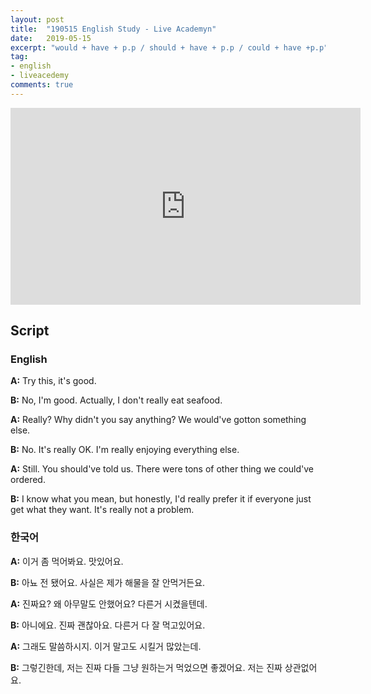 ```yaml
---
layout: post
title:  "190515 English Study - Live Academyn"
date:   2019-05-15
excerpt: "would + have + p.p / should + have + p.p / could + have +p.p"
tag:
- english
- liveacedemy
comments: true
---
```


<iframe width="560" height="315" src="https://www.youtube.com/embed/Q2ejqYel_Pw" frameborder="0" allow="accelerometer; autoplay; encrypted-media; gyroscope; picture-in-picture" allowfullscreen></iframe>

## Script

### English

**A:** Try this, it's good.

**B:** No, I'm good. Actually, I don't really eat seafood.

**A:** Really? Why didn't you say anything? We would've gotton something else.

**B:** No. It's really OK. I'm really enjoying everything else.

**A:** Still. You should've told us. There were tons of other thing we could've ordered.

**B:** I know what you mean, but honestly, I'd really prefer it if everyone just get what they want. It's really not a problem.

### 한국어

**A:** 이거 좀 먹어봐요. 맛있어요.

**B:** 아뇨 전 됐어요. 사실은 제가 해물을 잘 안먹거든요.

**A:** 진짜요? 왜 아무말도 안했어요? 다른거 시켰을텐데.

**B:** 아니에요. 진짜 괜찮아요. 다른거 다 잘 먹고있어요.

**A:** 그래도 말씀하시지. 이거 말고도 시킬거 많았는데.

**B:** 그렇긴한데, 저는 진짜 다들 그냥 원하는거 먹었으면 좋겠어요. 저는 진짜 상관없어요.